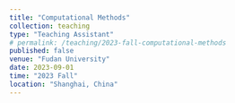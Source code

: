 ```yaml
---
title: "Computational Methods"
collection: teaching
type: "Teaching Assistant"
# permalink: /teaching/2023-fall-computational-methods
published: false
venue: "Fudan University"
date: 2023-09-01
time: "2023 Fall"
location: "Shanghai, China"
---
```


